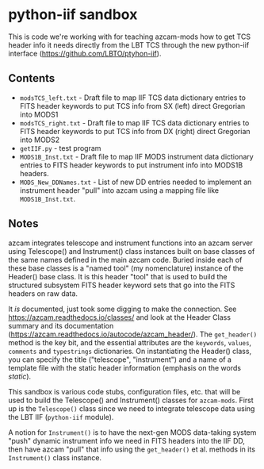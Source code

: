 # python-iif sandbox

This is code we're working with for teaching azcam-mods how to get
TCS header info it needs directly from the LBT TCS through the
new python-iif interface (https://github.com/LBTO/ptyhon-iif).

## Contents

 * `modsTCS_left.txt` - Draft file to map IIF TCS data dictionary entries to FITS header keywords to put TCS info from SX (left) direct Gregorian into MODS1
 * `modsTCS_right.txt` - Draft file to map IIF TCS data dictionary entries to FITS header keywords to put TCS info from DX (right) direct Gregorian into MODS2
 * `getIIF.py` - test program
 * `MODS1B_Inst.txt` - Draft file to map IIF MODS instrument data dictionary entries to FITS header keywords to put instrument info into MODS1B headers.
 * `MODS_New_DDNames.txt` - List of new DD entries needed to implement an instrument header "pull" into azcam using a mapping file like `MODS1B_Inst.txt`.
 
 ## Notes
 
 azcam integrates telescope and instrument functions into an azcam server using Telescope() and Instrument() class instances built on base classes of the
 same names defined  in the main azcam code.  Buried inside each of these base classes is a "named tool" (my nomenclature) instance of the Header() base class.  It is this header "tool" that is used to build the structured subsystem FITS header keyword sets that go into the FITS headers on raw data.
 
It *is* documented, just took some digging to make the connection.  See https://azcam.readthedocs.io/classes/ and look at the Header Class summary and its
documentation (https://azcam.readthedocs.io/autocode/azcam_header/).  The `get_header()` method is the key bit, and the essential attributes are 
the `keywords`, `values`, `comments` and `typestrings` dictionaries.  On instantiating the Header() class, you can specify the title ("telescope", "instrument") and a name
of a template file with the static header information (emphasis on the words *static*).

This sandbox is various code stubs, configuration files, etc. that will be used to build the Telescope() and Instrument() classes for `azcam-mods`.  First up is the
`Telescope()` class since we need to integrate telescope data using the LBT IIF (`python-iif` module).  

A notion for `Instrument()` is to have the next-gen MODS data-taking system "push" dynamic instrument info we need in FITS headers into the IIF DD, then have
azcam "pull" that info using the `get_header()` et al. methods in its `Instrument()` class instance.


